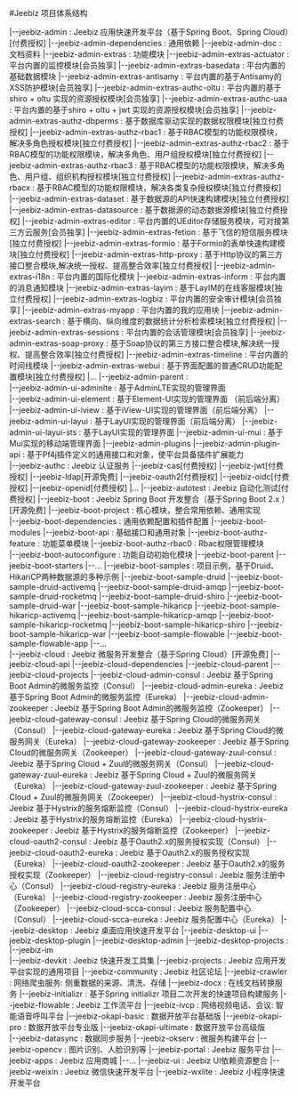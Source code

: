 
#Jeebiz 项目体系结构

|--jeebiz-admin		: Jeebiz 应用快速开发平台（基于Spring Boot、Spring Cloud）[付费授权]
	|--jeebiz-admin-dependencies	:  通用依赖
	|--jeebiz-admin-doc				:  文档资料
	|--jeebiz-admin-extras			:  功能模块
		|--jeebiz-admin-extras-actuator	 		:  平台内置的监控模块[会员独享]
		|--jeebiz-admin-extras-basedata    		:  平台内置的基础数据模块
		|--jeebiz-admin-extras-antisamy    		:  平台内置的基于Antisamy的XSS防护模块[会员独享]
		|--jeebiz-admin-extras-authc-oltu		:  平台内置的基于shiro + oltu 实现的资源授权模块[会员独享]
		|--jeebiz-admin-extras-authc-uaa		:  平台内置的基于shiro + oltu + jwt 实现的资源授权模块[会员独享]
		|--jeebiz-admin-extras-authz-dbperms	:  基于数据库驱动实现的数据权限模块[独立付费授权]
		|--jeebiz-admin-extras-authz-rbac1		:  基于RBAC模型的功能权限模块，解决多角色授权模块[独立付费授权]
		|--jeebiz-admin-extras-authz-rbac2		:  基于RBAC模型的功能权限模块，解决多角色、用户组授权模块[独立付费授权]
		|--jeebiz-admin-extras-authz-rbac3		:  基于RBAC模型的功能权限模块，解决多角色、用户组、组织机构授权模块[独立付费授权]
		|--jeebiz-admin-extras-authz-rbacx		:  基于RBAC模型的功能权限模块，解决各类复杂授权模块[独立付费授权]
		|--jeebiz-admin-extras-dataset    		:  基于数据源的API快速构建模块[独立付费授权]
		|--jeebiz-admin-extras-datasource  		:  基于数据源的动态数据源模块[独立付费授权]
		|--jeebiz-admin-extras-editor    		:  平台内置的UEditor存储服务模块，可对接第三方云服务[会员独享]
		|--jeebiz-admin-extras-fetion    		:  基于飞信的短信服务模块[独立付费授权]
		|--jeebiz-admin-extras-formio   		:  基于Formio的表单快速构建模块[独立付费授权]
		|--jeebiz-admin-extras-http-proxy  		:  基于Http协议的第三方接口整合模块,解决统一授权、提高整合效率[独立付费授权]
		|--jeebiz-admin-extras-i18n	    		:  平台内置的国际化模块
		|--jeebiz-admin-extras-inform    		:  平台内置的消息通知模块
		|--jeebiz-admin-extras-layim    		:  基于LayIM的在线客服模块[独立付费授权]
		|--jeebiz-admin-extras-logbiz    		:  平台内置的安全审计模块[会员独享]
		|--jeebiz-admin-extras-myapp    		:  平台内置的我的应用块
		|--jeebiz-admin-extras-search			:  基于横向、纵向维度的数据统计分析检索模块[独立付费授权]
		|--jeebiz-admin-extras-sessions    		:  平台内置的会话管理模块[会员独享]
		|--jeebiz-admin-extras-soap-proxy  		:  基于Soap协议的第三方接口整合模块,解决统一授权、提高整合效率[独立付费授权]
		|--jeebiz-admin-extras-timeline    		:  平台内置的时间线模块
		|--jeebiz-admin-extras-webui    		:  基于界面配置的普通CRUD功能配置模块[独立付费授权]
		|...
	|--jeebiz-admin-parent		:  
		|--jeebiz-admin-ui-adminlte		:  基于AdminLTE实现的管理界面		
		|--jeebiz-admin-ui-element  	:  基于Element-UI实现的管理界面	（前后端分离）
		|--jeebiz-admin-ui-iview		:  基于iView-UI实现的管理界面（前后端分离）
		|--jeebiz-admin-ui-layui		:  基于LayUI实现的管理界面（前后端分离）
		|--jeebiz-admin-ui-layui-sts	:  基于LayUI实现的管理界面
		|--jeebiz-admin-ui-mui			:  基于Mui实现的移动端管理界面
	|--jeebiz-admin-plugins
		|--jeebiz-admin-plugin-api		:  基于Pf4j插件定义的通用接口和对象，使平台具备插件扩展能力			
|--jeebiz-authc 	: Jeebiz 认证服务
	|--jeebiz-cas[付费授权]
	|--jeebiz-jwt[付费授权]
	|--jeebiz-ldap[开源免费]
	|--jeebiz-oauth2[付费授权]
	|--jeebiz-oidc[付费授权]
	|--jeebiz-openid[付费授权]
	|...
|--jeebiz-autotest 	: Jeebiz 自动化测试[付费授权]
|--jeebiz-boot		: Jeebiz Spring Boot 开发整合（基于Spring Boot 2.x ）[开源免费]	
	|--jeebiz-boot-project		:  核心模块，整合常用依赖、通用实现		
		|--jeebiz-boot-dependencies	:  通用依赖配置和插件配置
		|--jeebiz-boot-modules
			|--jeebiz-boot-api				:  基础接口和通用对象
			|--jeebiz-boot-authz-feature 	:  功能菜单模块
			|--jeebiz-boot-authz-rbac0  	:  Rbac权限管理模块			
			|--jeebiz-boot-autoconfigure    :  功能自动初始化模块
		|--jeebiz-boot-parent
		|--jeebiz-boot-starters
			|--...
	|--jeebiz-boot-samples		:  项目示例，基于Druid、HikariCP两种数据源的多种示例
		|--jeebiz-boot-sample-druid
		|--jeebiz-boot-sample-druid-activemq
		|--jeebiz-boot-sample-druid-amqp
		|--jeebiz-boot-sample-druid-rocketmq
		|--jeebiz-boot-sample-druid-shiro
		|--jeebiz-boot-sample-druid-war
		|--jeebiz-boot-sample-hikaricp
		|--jeebiz-boot-sample-hikaricp-activemq
		|--jeebiz-boot-sample-hikaricp-amqp
		|--jeebiz-boot-sample-hikaricp-rocketmq
		|--jeebiz-boot-sample-hikaricp-shiro
		|--jeebiz-boot-sample-hikaricp-war
		|--jeebiz-boot-sample-flowable
		|--jeebiz-boot-sample-flowable-app
		|--...		
|--jeebiz-cloud		: Jeebiz 微服务开发整合（基于Spring Cloud）[开源免费]
	|--jeebiz-cloud-api
	|--jeebiz-cloud-dependencies
	|--jeebiz-cloud-parent
	|--jeebiz-cloud-projects
		|--jeebiz-cloud-admin-consul			:  Jeebiz 基于Spring Boot Admin的微服务监控（Consul）
		|--jeebiz-cloud-admin-eureka			:  Jeebiz 基于Spring Boot Admin的微服务监控（Eureka）
		|--jeebiz-cloud-admin-zookeeper			:  Jeebiz 基于Spring Boot Admin的微服务监控（Zookeeper）
		|--jeebiz-cloud-gateway-consul			:  Jeebiz 基于Spring Cloud的微服务网关（Consul）
		|--jeebiz-cloud-gateway-eureka			:  Jeebiz 基于Spring Cloud的微服务网关（Eureka）
		|--jeebiz-cloud-gateway-zookeeper		:  Jeebiz 基于Spring Cloud的微服务网关（Zookeeper）
		|--jeebiz-cloud-gateway-zuul-consul		:  Jeebiz 基于Spring Cloud + Zuul的微服务网关（Consul）
		|--jeebiz-cloud-gateway-zuul-eureka		:  Jeebiz 基于Spring Cloud + Zuul的微服务网关（Eureka）
		|--jeebiz-cloud-gateway-zuul-zookeeper	:  Jeebiz 基于Spring Cloud + Zuul的微服务网关（Zookeeper）
		|--jeebiz-cloud-hystrix-consul			:  Jeebiz 基于Hystrix的服务熔断监控（Consul）
		|--jeebiz-cloud-hystrix-eureka			:  Jeebiz 基于Hystrix的服务熔断监控（Eureka）
		|--jeebiz-cloud-hystrix-zookeeper		:  Jeebiz 基于Hystrix的服务熔断监控（Zookeeper）
		|--jeebiz-cloud-oauth2-consul			:  Jeebiz 基于Oauth2.x的服务授权实现（Consul）
		|--jeebiz-cloud-oauth2-eureka			:  Jeebiz 基于Oauth2.x的服务授权实现（Eureka）
		|--jeebiz-cloud-oauth2-zookeeper		:  Jeebiz 基于Oauth2.x的服务授权实现（Zookeeper）
		|--jeebiz-cloud-registry-consul			:  Jeebiz 服务注册中心（Consul）
		|--jeebiz-cloud-registry-eureka			:  Jeebiz 服务注册中心（Eureka）
		|--jeebiz-cloud-registry-zookeeper		:  Jeebiz 服务注册中心（Zookeeper）
		|--jeebiz-cloud-scca-consul				:  Jeebiz 服务配置中心（Consul）
		|--jeebiz-cloud-scca-eureka				:  Jeebiz 服务配置中心（Eureka）
|--jeebiz-desktop	: Jeebiz 桌面应用快速开发平台
	|--jeebiz-desktop-ui
	|--jeebiz-desktop-plugin
	|--jeebiz-desktop-admin
	|--jeebiz-desktop-projects		: 
		|--jeebiz-im	
|--jeebiz-devkit	: Jeebiz 快速开发工具集
|--jeebiz-projects	: Jeebiz 应用开发平台实现的通用项目
	|--jeebiz-community	 		:  Jeebiz 社区论坛
	|--jeebiz-crawler	 		:  网络爬虫服务: 侧重数据的来源、清洗、存储
	|--jeebiz-docx				:  在线文档转换服务
	|--jeebiz-initializr 		:  基于Spring initializr 项目二次开发的快速项目构建服务
	|--jeebiz-flowable	 		:  Jeebiz 工作流平台
	|--jeebiz-ivcp				:  网络视频电话、会议: 智能语音呼叫平台
	|--jeebiz-okapi-basic		:  数据开放平台基础版
	|--jeebiz-okapi-pro			:  数据开放平台专业版
	|--jeebiz-okapi-ultimate	:  数据开放平台高级版	
	|--jeebiz-datasync			:  数据同步服务
	|--jeebiz-okserv			:  微服务构建平台
	|--jeebiz-opencv			:  图片识别、人脸识别等
	|--jeebiz-portal			:  Jeebiz 服务平台
	|--jeebiz-apps				:  Jeebiz 应用商城
	|--...
|--jeebiz-ui		: Jeebiz UI依赖资源整合
|--jeebiz-weixin	: Jeebiz 微信快速开发平台
|--jeebiz-wxlite	: Jeebiz 小程序快速开发平台

		

		
		